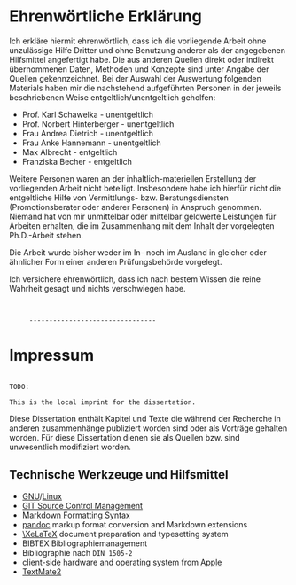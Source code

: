 # Ehrenwörtliche Erklärung

Ich erkläre hiermit ehrenwörtlich, dass ich die vorliegende Arbeit ohne unzulässige Hilfe Dritter und ohne Benutzung anderer als der angegebenen Hilfsmittel angefertigt habe. Die aus anderen Quellen direkt oder indirekt übernommenen Daten, Methoden und Konzepte sind unter Angabe der Quellen gekennzeichnet.
Bei der Auswahl der Auswertung folgenden Materials haben mir die nachstehend aufgeführten Personen in der jeweils beschriebenen Weise entgeltlich/unentgeltlich geholfen:

- Prof\. Karl Schawelka - unentgeltlich
- Prof\. Norbert Hinterberger - unentgeltlich
- Frau Andrea Dietrich - unentgeltlich
- Frau Anke Hannemann - unentgeltlich
- Max Albrecht - entgeltlich
- Franziska Becher - entgeltlich

Weitere Personen waren an der inhaltlich-materiellen Erstellung der vorliegenden Arbeit nicht beteiligt. Insbesondere habe ich hierfür nicht die entgeltliche Hilfe von Vermittlungs- bzw. Beratungsdiensten (Promotionsberater oder anderer Personen) in Anspruch genommen. Niemand hat von mir unmittelbar oder mittelbar geldwerte Leistungen für Arbeiten erhalten, die im Zusammenhang mit dem Inhalt der vorgelegten Ph.D.-Arbeit stehen.

Die Arbeit wurde bisher weder im In- noch im Ausland in gleicher oder ähnlicher Form einer anderen Prüfungsbehörde vorgelegt.

Ich versichere ehrenwörtlich, dass ich nach bestem Wissen die reine Wahrheit gesagt und nichts verschwiegen habe.

~~~~~ {#signature-NTS}
    
    
     --------------------------------
~~~~~








# Impressum

~~~~~~~~~~~~~~~~~~~~~~~~~~~~~~~~~~~ { .editorial-content }

TODO:

This is the local imprint for the dissertation.

~~~~~~~~~~~~~~~~~~~~~~~~~~~~~~~~~~~~~~~~~~~~~~~~~~

Diese Dissertation enthält Kapitel und Texte die während der Recherche in anderen zusammenhänge publiziert worden sind oder als Vorträge gehalten worden. Für diese Dissertation dienen sie als Quellen bzw. sind unwesentlich modifiziert worden.


## Technische Werkzeuge und Hilfsmittel

- [GNU](http://www.gnu.org)/[Linux](http://www.linuxfoundation.org)
- [GIT Source Control Management](http://git-scm.com)
- [Markdown Formatting Syntax](http://daringfireball.net/projects/markdown/)
- [pandoc](http://johnmacfarlane.net/pandoc/) markup format conversion and Markdown extensions
- [\XeLaTeX](http://scripts.sil.org/xetex) document preparation and typesetting system
- BIBTEX Bibliographiemanagement
- Bibliographie nach `DIN 1505-2`
- client-side hardware and operating system from [Apple](http://apple.com)
- [TextMate2](http://macromates.com)

